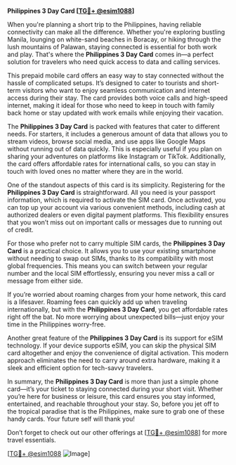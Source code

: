 **Philippines 3 Day Card [[TG💪+ @esim1088](https://t.me/s/esim1088)]**

When you're planning a short trip to the Philippines, having reliable connectivity can make all the difference. Whether you're exploring bustling Manila, lounging on white-sand beaches in Boracay, or hiking through the lush mountains of Palawan, staying connected is essential for both work and play. That's where the **Philippines 3 Day Card** comes in—a perfect solution for travelers who need quick access to data and calling services.

This prepaid mobile card offers an easy way to stay connected without the hassle of complicated setups. It’s designed to cater to tourists and short-term visitors who want to enjoy seamless communication and internet access during their stay. The card provides both voice calls and high-speed internet, making it ideal for those who need to keep in touch with family back home or stay updated with work emails while enjoying their vacation.

The **Philippines 3 Day Card** is packed with features that cater to different needs. For starters, it includes a generous amount of data that allows you to stream videos, browse social media, and use apps like Google Maps without running out of data quickly. This is especially useful if you plan on sharing your adventures on platforms like Instagram or TikTok. Additionally, the card offers affordable rates for international calls, so you can stay in touch with loved ones no matter where they are in the world.

One of the standout aspects of this card is its simplicity. Registering for the **Philippines 3 Day Card** is straightforward. All you need is your passport information, which is required to activate the SIM card. Once activated, you can top up your account via various convenient methods, including cash at authorized dealers or even digital payment platforms. This flexibility ensures that you won’t miss out on important calls or messages due to running out of credit.

For those who prefer not to carry multiple SIM cards, the **Philippines 3 Day Card** is a practical choice. It allows you to use your existing smartphone without needing to swap out SIMs, thanks to its compatibility with most global frequencies. This means you can switch between your regular number and the local SIM effortlessly, ensuring you never miss a call or message from either side.

If you’re worried about roaming charges from your home network, this card is a lifesaver. Roaming fees can quickly add up when traveling internationally, but with the **Philippines 3 Day Card**, you get affordable rates right off the bat. No more worrying about unexpected bills—just enjoy your time in the Philippines worry-free.

Another great feature of the **Philippines 3 Day Card** is its support for eSIM technology. If your device supports eSIM, you can skip the physical SIM card altogether and enjoy the convenience of digital activation. This modern approach eliminates the need to carry around extra hardware, making it a sleek and efficient option for tech-savvy travelers.

In summary, the **Philippines 3 Day Card** is more than just a simple phone card—it’s your ticket to staying connected during your short visit. Whether you’re here for business or leisure, this card ensures you stay informed, entertained, and reachable throughout your stay. So, before you jet off to the tropical paradise that is the Philippines, make sure to grab one of these handy cards. Your future self will thank you!

Don’t forget to check out our other offerings at [[TG💪+ @esim1088](https://t.me/s/esim1088)] for more travel essentials. 

[[TG💪+ @esim1088](https://t.me/s/esim1088) ![Image](https://i.postimg.cc/Y0z9fWf4/image.png)]